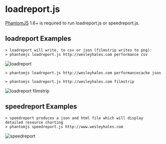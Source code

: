 # loadreport.js
[PhantomJS](http://www.phantomjs.org/) 1.6+ is required to run loadreport.js or speedreport.js.


## loadreport Examples
    > loadreport will write, to csv or json (filmstrip writes to png):
    > phantomjs loadreport.js http://wesleyhales.com performance csv
![loadreport](https://raw.github.com/wesleyhales/loadreport/master/readme/cnn-loadreport.png)
    
    > phantomjs loadreport.js http://wesleyhales.com performancecache json
    
    > phantomjs loadreport.js http://wesleyhales.com filmstrip 
![loadreport filmstrip](https://raw.github.com/wesleyhales/loadreport/master/readme/cnn-filmstrip.png)


## speedreport Examples
    > speedreport produces a json and html file which will display detailed resource charting
    > phantomjs speedreport.js http://www.wesleyhales.com
![speedreport](https://raw.github.com/wesleyhales/loadreport/master/readme/speedreport.png)
    

